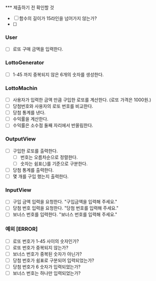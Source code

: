 *** 제출하기 전 확인할 것
- [ ] 함수의 길이가 15라인을 넘어가지 않는가?
- [ ] 


### User
- [ ] 로또 구매 금액을 입력한다. 

### LottoGenerator
- [ ] 1-45 까지 중복되지 않은 6개의 숫자를 생성한다. 


### LottoMachin
- [ ] 사용자가 입력한 금액 만큼 구입한 로또를 계산한다. (로또 가격은 1000원.)
- [ ] 당첨번호와 사용자의 로또 번호를 비교한다. 
- [ ] 당첨 통계를 낸다.
- [ ] 수익률을 계산한다. 
- [ ] 수익률은 소수점 둘째 자리에서 반올림한다. 

### OutputView
- [ ] 구입한 로또를 출력한다. 
    - [ ] 번호는 오름차순으로 정렬한다.
    - [ ] 숫자는 쉼표(,)를 기준으로 구분한다. 
- [ ] 당첨 통계를 출력한다. 
- [ ] 몇 개를 구입 했는지 출력한다. 

### InputView
- [ ] 구입 금액 입력을 요청한다. "구입금액을 입력해 주세요."
- [ ] 당첨 번호 입력을 요청한다. "당첨 번호를 입력해 주세요."
- [ ] 보너스 번호를 입력한다.  "보너스 번호를 입력해 주세요."

### 예외 [ERROR]
- [ ] 로또 번호가 1-45 사이의 숫자인가? 
- [ ] 로또 번호가 중복되지 않는가?
- [ ] 보너스 번호가 중복된 숫자가 아닌가?
- [ ] 당첨 번호가 쉼표로 구분되어 입력되었는가?
- [ ] 당첨 번호가 6 숫자가 입력되었는가? 
- [ ] 보너스 번호는 하나만 입력되었는가? 